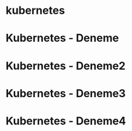 # kubernetes
# Kubernetes - Deneme
# Kubernetes - Deneme2
# Kubernetes - Deneme3
# Kubernetes - Deneme4
 
